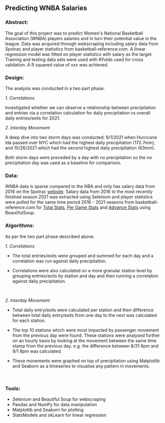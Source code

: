 

## Predicting WNBA Salaries

### Abstract:
The goal of this project was to predict Women's National Basketball Association (WNBA) players salaries and in turn their potential value in the league.
Data was acquired through webscraping including salary data from Spotrac and player statistics from basketball-reference.com. A linear regression model was fitted on player statistics with salary as the target. Training and testing data sets were used with KFolds used for cross validation. A R squared value of xxx was achieved.

### Design: 

The analysis was conducted in a two part phase.

<i> 1. Correlations </i>

Investigated whether we can observe a relationship between precipitation and entries via a correlation calculation for daily precipitation vs overall daily entries/exits for 2021. 


<i> 2. Interday Movement </i> 

A deep dive into two storm days was conducted: 9/1/2021 when Hurricane Ida passed over NYC which had the highest daily precipitation (172.7mm), and 10/26/2021 which had the second highest daily precipitation (63mm). 

Both storm days were preceded by a day with no precipitation so the no precipitation day was used as a baseline for comparison. 

### Data:
WNBA data is sparse compared to the NBA and only has salary data from 2016 on the Spotrac [website](https://www.spotrac.com/wnba/rankings/2021/base/). Salary data from 2016 to the most recently finished season 2021 was extracted using Selenium and player statistics were pulled for the same time period 2016 - 2021 seasons from basketball-reference.com for [Total Stats](https://www.basketball-reference.com/wnba/years/2021_totals.html), [Per Game Stats](https://www.basketball-reference.com/wnba/years/2021_per_game.html) and [Advance Stats](https://www.basketball-reference.com/wnba/years/2021_advanced.html) using BeautifulSoup. 



### Algorithms:

As per the two part phase described above.

<i> 1. Correlations</i>

- The total entries/exits were grouped and summed for each day and a correlation was run against daily precipitation.

- Correlations were also calculated on a more granular station level by grouping entries/exits by station and day and then running a correlation against daily precipitation. 

<br>

<i> 2. Interday Movement </i>

- Total daily entry/exits were calculated per station and then difference between total daily entry/exits from one day to the next was calculated for each station.  

- The top 10 stations which were most impacted by passenger movement from the previous day were found. These stations were analysed further on an hourly basis by looking at the movement between the same time stamp from the previous day. e.g. the difference between 8/31 8pm and 9/1 8pm was calculated. 

- These movements were graphed on top of precipitation using Matplotlib and Seaborn as a timeseries to visualise any pattern in movements. 



<br>


### Tools:
- Selenium and Beautiful Soup for webscraping
- Pandas and NumPy for data manipulation  
- Matplotlib and Seaborn for plotting
- StatsModels and skLearn for linear regression